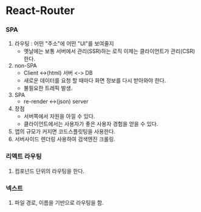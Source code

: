 # React-Router

### SPA

1. 라우팅 : 어떤 "주소"에 어떤 "UI"를 보여줄지
   - 옛날에는 보통 서버에서 관리(SSR)하는 로직 이제는 클라이언트가 관리(CSR)한다.
2. non-SPA
   - Client <->(html) 서버 <-> DB
   - 새로운 데이터를 요청 할 때마다 화면 정보를 다시 받아와야 한다.
   - 불필요한 트레픽 발생.
3. SPA
   - re-render <->(json) server
4. 장점
   - 서버쪽에서 자원을 아낄 수 있다.
   - 클라이언트에서는 사용자가 좋은 사용자 경험을 얻을 수 있다.
5. 앱의 규모가 커지면 코드스플릿팅을 사용한다.
6. 서버사이드 렌더링 사용하여 검색엔진 크롤링.

### 리액트 라우팅

1. 컴포넌드 단위의 라우팅을 한다.

### 넥스트

1. 파일 경로, 이름을 기반으로 라우팅을 함.
